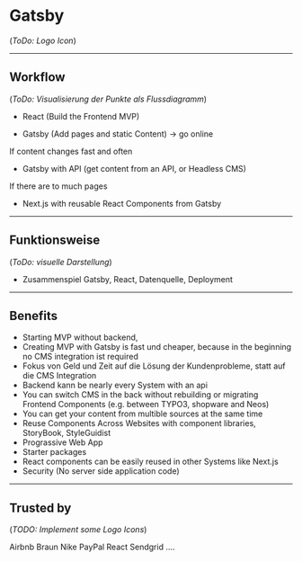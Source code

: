 # Gatsby

(_ToDo: Logo Icon_)

---

## Workflow

(_ToDo: Visualisierung der Punkte als Flussdiagramm_)

- React (Build the Frontend MVP)

- Gatsby (Add pages and static Content) -> go online

If content changes fast and often

- Gatsby with API (get content from an API, or Headless CMS)

If there are to much pages

- Next.js with reusable React Components from Gatsby

---

## Funktionsweise

(_ToDo: visuelle Darstellung_)

- Zusammenspiel Gatsby, React, Datenquelle, Deployment

---

## Benefits

- Starting MVP without backend,
- Creating MVP with Gatsby is fast und cheaper, because in the beginning no CMS integration ist required
- Fokus von Geld und Zeit auf die Lösung der Kundenprobleme, statt auf die CMS Integration 
- Backend kann be nearly every System with an api
- You can switch CMS in the back without rebuilding or migrating Frontend Components (e.g. between TYPO3, shopware and Neos)
- You can get your content from multible sources at the same time
- Reuse Components Across Websites with component libraries, StoryBook, StyleGuidist
- Prograssive Web App
- Starter packages
- React components can be easily reused in other Systems like Next.js
- Security (No server side application code)

---

## Trusted by

(_TODO: Implement some Logo Icons_)

Airbnb
Braun
Nike
PayPal
React
Sendgrid
....